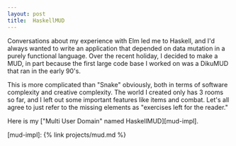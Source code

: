 ```yaml
---
layout: post
title:  HaskellMUD
---
```


Conversations about my experience with Elm led me to Haskell, and I'd always wanted to write an application that depended on data mutation in a purely functional language. Over the recent holiday, I decided to make a MUD, in part because the first large code base I worked on was a DikuMUD that ran in the early 90's. 
<!--break-->

This is more complicated than "Snake" obviously, both in terms of software complexity and creative complexity. The world I created only has 3 rooms so far, and I left out some important features like items and combat. Let's all agree to just refer to the missing elements as "exercises left for the reader."

Here is my ["Multi User Domain" named HaskellMUD][mud-impl].

[mud-impl]: {% link projects/mud.md %}